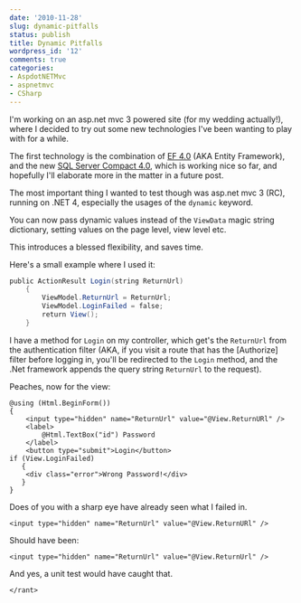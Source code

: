 ```yaml
---
date: '2010-11-28'
slug: dynamic-pitfalls
status: publish
title: Dynamic Pitfalls
wordpress_id: '12'
comments: true
categories:
- AspdotNETMvc
- aspnetmvc
- CSharp
---
```


I'm working on an asp.net mvc 3 powered site (for my wedding actually!), where I decided to try out some new technologies I've been wanting to play with for a while.

The first technology is the combination of [EF 4.0](http://msdn.microsoft.com/en-us/data/ef.aspx) (AKA Entity Framework), and the new [SQL Server Compact 4.0](http://blogs.msdn.com/b/sqlservercompact/archive/2010/07/07/introducing-sql-server-compact-4-0-the-next-gen-embedded-database-from-microsoft.aspx), which is working nice so far, and hopefully I'll elaborate more in the matter in a future post.

The most important thing I wanted to test though was asp.net mvc 3 (RC), running on .NET 4, especially the usages of the `dynamic` keyword.

You can now pass dynamic values instead of the `ViewData` magic string dictionary, setting values on the page level, view level etc.

This introduces a blessed flexibility, and saves time.

Here's a small example where I used it:

```csharp
public ActionResult Login(string ReturnUrl)  
    {  
        ViewModel.ReturnUrl = ReturnUrl;  
        ViewModel.LoginFailed = false;  
        return View();  
    }  
```

I have a method for `Login` on my controller, which get's the `ReturnUrl` from the authentication filter (AKA, if you visit a route that has the [Authorize] filter before logging in, you'll be redirected to the `Login` method, and the .Net framework appends the query string `ReturnUrl` to the request).

Peaches, now for the view:

```
@using (Html.BeginForm())  
{  
    <input type="hidden" name="ReturnUrl" value="@View.ReturnURl" />  
    <label>  
        @Html.TextBox("id") Password  
    </label>  
    <button type="submit">Login</button>  
if (View.LoginFailed)  
   {  
    <div class="error">Wrong Password!</div>  
   }  
}  
```

Does of you with a sharp eye have already seen what I failed in.
    
```
<input type="hidden" name="ReturnUrl" value="@View.ReturnURl" />  
```

Should have been:

```
<input type="hidden" name="ReturnUrl" value="@View.ReturnUrl" />  
```


And yes, a unit test would have caught that.

`</rant>`
